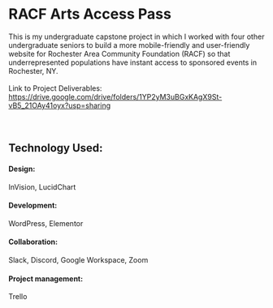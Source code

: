 # RACF Arts Access Pass
This is my undergraduate capstone project in which I worked with four other undergraduate seniors to build a more mobile-friendly and user-friendly website for Rochester Area Community Foundation (RACF) so that underrepresented populations have instant access to sponsored events in Rochester, NY.<br><br>
Link to Project Deliverables: https://drive.google.com/drive/folders/1YP2yM3uBGxKAgX9St-vB5_21OAy41oyx?usp=sharing<br><br><br>
## Technology Used:
#### Design:
InVision, LucidChart<br>  
#### Development:
WordPress, Elementor<br>
#### Collaboration:
Slack, Discord, Google Workspace, Zoom<br>
#### Project management:
Trello<br>
